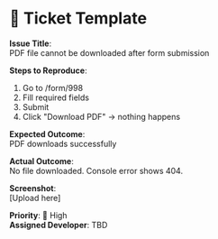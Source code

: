 # 🎫 Ticket Template

**Issue Title**:  
PDF file cannot be downloaded after form submission

**Steps to Reproduce**:  
1. Go to /form/998  
2. Fill required fields  
3. Submit  
4. Click "Download PDF" → nothing happens

**Expected Outcome**:  
PDF downloads successfully

**Actual Outcome**:  
No file downloaded. Console error shows 404.

**Screenshot**:  
[Upload here]

**Priority**: 🔴 High  
**Assigned Developer**: TBD
